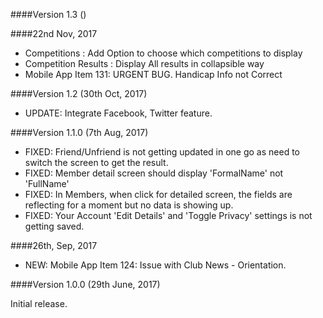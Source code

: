 ####Version 1.3 ()

   ####22nd Nov, 2017
   - Competitions : Add Option to choose which competitions to display
   - Competition Results : Display All results in collapsible way 
   - Mobile App Item 131: URGENT BUG. Handicap Info not Correct

####Version 1.2 (30th Oct, 2017)
  - UPDATE: Integrate Facebook, Twitter feature.

####Version 1.1.0 (7th Aug, 2017)
  - FIXED: Friend/Unfriend is not getting updated in one go as need to switch the screen to get the result.
  - FIXED: Member detail screen should display 'FormalName' not 'FullName'
  - FIXED: In Members, when click for detailed screen, the fields are reflecting for a moment but no data is showing up.
  - FIXED: Your Account 'Edit Details' and 'Toggle Privacy' settings is not getting saved.

  ####26th, Sep, 2017
   - NEW: Mobile App Item 124: Issue with Club News - Orientation.
    
####Version 1.0.0 (29th June, 2017)

Initial release.

